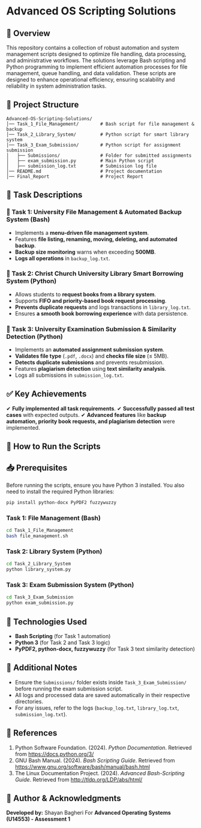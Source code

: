 # Advanced OS Scripting Solutions

## 📌 Overview
This repository contains a collection of robust automation and system management scripts designed to optimize file handling, data processing, and administrative workflows. The solutions leverage Bash scripting and Python programming to implement efficient automation processes for file management, queue handling, and data validation. These scripts are designed to enhance operational efficiency, ensuring scalability and reliability in system administration tasks.

## 📁 Project Structure
```
Advanced-OS-Scripting-Solutions/
│── Task_1_File_Management/        # Bash script for file management & backup
│── Task_2_Library_System/         # Python script for smart library system
│── Task_3_Exam_Submission/        # Python script for assignment submission
│   ├── Submissions/               # Folder for submitted assignments
│   ├── exam_submission.py         # Main Python script
│   ├── submission_log.txt         # Submission log file
│── README.md                      # Project documentation
│── Final_Report                   # Project Report
```

## 📝 Task Descriptions
### **🔹 Task 1: University File Management & Automated Backup System** (Bash)
- Implements a **menu-driven file management system**.
- Features **file listing, renaming, moving, deleting, and automated backup**.
- **Backup size monitoring** warns when exceeding **500MB**.
- **Logs all operations** in `backup_log.txt`.

### **🔹 Task 2: Christ Church University Library Smart Borrowing System** (Python)
- Allows students to **request books from a library system**.
- Supports **FIFO and priority-based book request processing**.
- **Prevents duplicate requests** and logs transactions in `library_log.txt`.
- Ensures **a smooth book borrowing experience** with data persistence.

### **🔹 Task 3: University Examination Submission & Similarity Detection** (Python)
- Implements an **automated assignment submission system**.
- **Validates file type** (`.pdf`, `.docx`) and **checks file size** (≤ 5MB).
- **Detects duplicate submissions** and prevents resubmission.
- Features **plagiarism detection** using **text similarity analysis**.
- Logs all submissions in `submission_log.txt`.

## ✅ **Key Achievements**
✔ **Fully implemented all task requirements**.
✔ **Successfully passed all test cases** with expected outputs.
✔ **Advanced features** like **backup automation, priority book requests, and plagiarism detection** were implemented.

## 🚀 How to Run the Scripts

## 📥 Prerequisites
Before running the scripts, ensure you have Python 3 installed. You also need to install the required Python libraries:
```bash
pip install python-docx PyPDF2 fuzzywuzzy
```
### **Task 1: File Management (Bash)**
```bash
cd Task_1_File_Management
bash file_management.sh
```

### **Task 2: Library System (Python)**
```bash
cd Task_2_Library_System
python library_system.py
```

### **Task 3: Exam Submission System (Python)**
```bash
cd Task_3_Exam_Submission
python exam_submission.py
```

## 📌 Technologies Used
- **Bash Scripting** (for Task 1 automation)
- **Python 3** (for Task 2 and Task 3 logic)
- **PyPDF2, python-docx, fuzzywuzzy** (for Task 3 text similarity detection)

## 📌 Additional Notes
- Ensure the `Submissions/` folder exists inside `Task_3_Exam_Submission/` before running the exam submission script.
- All logs and processed data are saved automatically in their respective directories.
- For any issues, refer to the logs (`backup_log.txt`, `library_log.txt`, `submission_log.txt`).

## 📄 References
1. Python Software Foundation. (2024). *Python Documentation*. Retrieved from https://docs.python.org/3/
2. GNU Bash Manual. (2024). *Bash Scripting Guide*. Retrieved from https://www.gnu.org/software/bash/manual/bash.html
3. The Linux Documentation Project. (2024). *Advanced Bash-Scripting Guide*. Retrieved from http://tldp.org/LDP/abs/html/

## 📄 Author & Acknowledgments
**Developed by:** Shayan Bagheri 
For **Advanced Operating Systems (U14553) - Assessment 1**  
